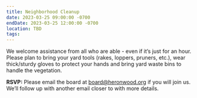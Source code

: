 ```yaml
---
title: Neighborhood Cleanup
date: 2023-03-25 09:00:00 -0700
endDate: 2023-03-25 12:00:00 -0700
location: TBD
tags:
---
```


We welcome assistance from all who are able - even if it’s just for an hour. Please plan to bring your yard tools (rakes, loppers, pruners, etc.), wear thick/sturdy gloves to protect your hands and bring yard waste bins to handle the vegetation. 

**RSVP:** Please email the board at board@heronwood.org if you will join us. We’ll follow up with another email closer to with more details.
